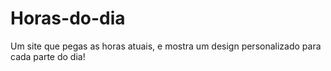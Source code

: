 # Horas-do-dia
Um site que pegas as horas atuais, e mostra um design personalizado para cada parte do dia!
